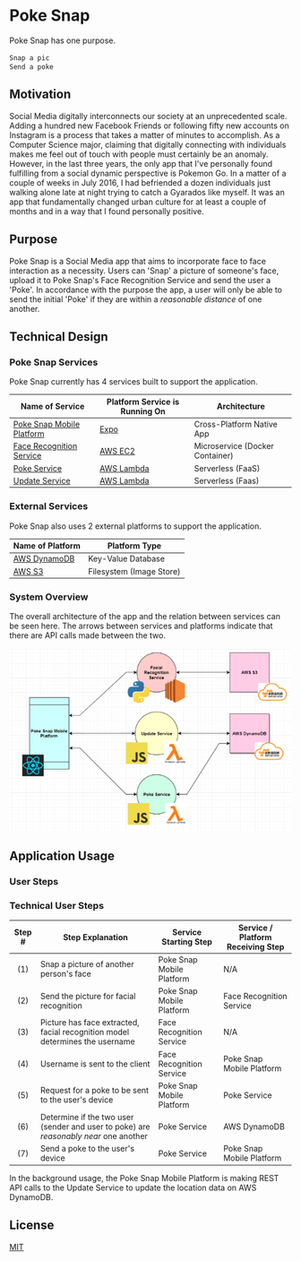 # Poke Snap

Poke Snap has one purpose.
```
Snap a pic
Send a poke
```

## Motivation

Social Media digitally interconnects our society at an unprecedented scale. Adding a hundred new Facebook Friends or following fifty new accounts on Instagram is a process that takes a matter of minutes to accomplish. As a Computer Science major, claiming that digitally connecting with individuals makes me feel out of touch with people must certainly be an anomaly. However, in the last three years, the only app that I've personally found fulfilling from a social dynamic perspective is Pokemon Go. In a matter of a couple of weeks in July 2016, I had befriended a dozen individuals just walking alone late at night trying to catch a Gyarados like myself. It was an app that fundamentally changed urban culture for at least a couple of months and in a way that I found personally positive.

## Purpose

Poke Snap is a Social Media app that aims to incorporate face to face interaction as a necessity. Users can 'Snap' a picture of someone's face, upload it to Poke Snap's Face Recognition Service and send the user a 'Poke'. In accordance with the purpose the app, a user will only be able to send the initial 'Poke' if they are within a *reasonable distance* of one another.

## Technical Design

### Poke Snap Services

Poke Snap currently has 4 services built to support the application.

| Name of Service | Platform Service is Running On | Architecture |
| --------------- | ------------------------------ | ------------ |
| [Poke Snap Mobile Platform](https://github.com/poke-snap/poke-snap) | [Expo](https://expo.io/) | Cross-Platform Native App |
| [Face Recognition Service](https://github.com/poke-snap/face-recognition-service) | [AWS EC2](https://aws.amazon.com/ec2/) | Microservice (Docker Container) |
| [Poke Service](https://github.com/poke-snap/poke-service) | [AWS Lambda](https://aws.amazon.com/lambda/) | Serverless (FaaS) |
| [Update Service](https://github.com/poke-snap/update-service) | [AWS Lambda](https://aws.amazon.com/lambda/) | Serverless (Faas) |

### External Services
Poke Snap also uses 2 external platforms to support the application.

| Name of Platform | Platform Type |
| ---------------- | ------------- |
| [AWS DynamoDB](https://aws.amazon.com/dynamodb/) | Key-Value Database |
| [AWS S3](https://aws.amazon.com/s3/) | Filesystem (Image Store) |


### System Overview

The overall architecture of the app and the relation between services can be seen here.
The arrows between services and platforms indicate that there are API calls made between the two.

![Poke Snap System Overview](/assets/poke_snap_design.png)

## Application Usage

### User Steps


### Technical User Steps

| Step # | Step Explanation | Service Starting Step | Service / Platform Receiving Step |
| :----: | ---------------- | --------------------- | ------------------ |
(1) | Snap a picture of another person's face | Poke Snap Mobile Platform | N/A |
(2) | Send the picture for facial recognition | Poke Snap Mobile Platform | Face Recognition Service |
(3) | Picture has face extracted, facial recognition model determines the username | Face Recognition Service | N/A |
(4) | Username is sent to the client | Face Recognition Service | Poke Snap Mobile Platform |
(5) | Request for a poke to be sent to the user's device | Poke Snap Mobile Platform | Poke Service |
(6) | Determine if the two user (sender and user to poke) are *reasonably near* one another | Poke Service | AWS DynamoDB |
(7) | Send a poke to the user's device | Poke Service | Poke Snap Mobile Platform |

In the background usage, the Poke Snap Mobile Platform is making REST API calls to the Update Service to update the location data on AWS DynamoDB.


## License

[MIT](https://github.com/poke-snap/poke-snap.github.io/blob/master/LICENSE)

